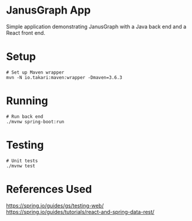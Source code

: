 # JanusGraph App
Simple application demonstrating JanusGraph with a Java back end and a React front end.

# Setup
```
# Set up Maven wrapper
mvn -N io.takari:maven:wrapper -Dmaven=3.6.3
```

# Running
```
# Run back end
./mvnw spring-boot:run
```

# Testing
```
# Unit tests
./mvnw test
```

# References Used
https://spring.io/guides/gs/testing-web/  
https://spring.io/guides/tutorials/react-and-spring-data-rest/
